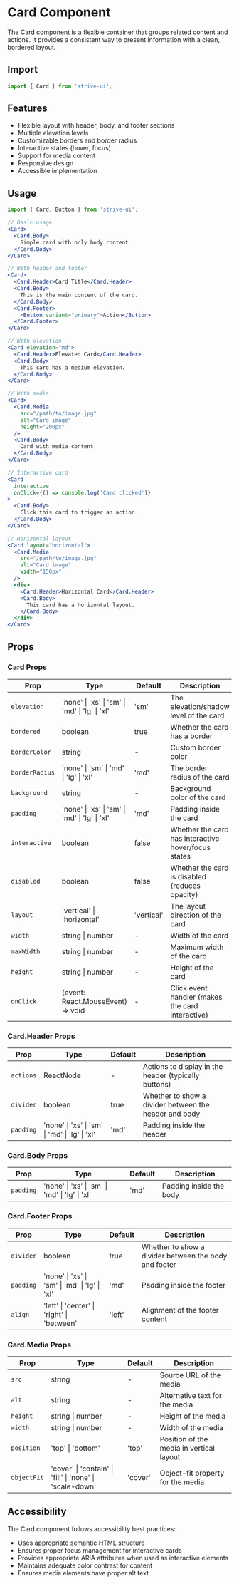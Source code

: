# Card Component

The Card component is a flexible container that groups related content and actions. It provides a consistent way to present information with a clean, bordered layout.

## Import

```jsx
import { Card } from 'strive-ui';
```

## Features

- Flexible layout with header, body, and footer sections
- Multiple elevation levels
- Customizable borders and border radius
- Interactive states (hover, focus)
- Support for media content
- Responsive design
- Accessible implementation

## Usage

```jsx
import { Card, Button } from 'strive-ui';

// Basic usage
<Card>
  <Card.Body>
    Simple card with only body content
  </Card.Body>
</Card>

// With header and footer
<Card>
  <Card.Header>Card Title</Card.Header>
  <Card.Body>
    This is the main content of the card.
  </Card.Body>
  <Card.Footer>
    <Button variant="primary">Action</Button>
  </Card.Footer>
</Card>

// With elevation
<Card elevation="md">
  <Card.Header>Elevated Card</Card.Header>
  <Card.Body>
    This card has a medium elevation.
  </Card.Body>
</Card>

// With media
<Card>
  <Card.Media 
    src="/path/to/image.jpg" 
    alt="Card image"
    height="200px"
  />
  <Card.Body>
    Card with media content
  </Card.Body>
</Card>

// Interactive card
<Card 
  interactive 
  onClick={() => console.log('Card clicked')}
>
  <Card.Body>
    Click this card to trigger an action
  </Card.Body>
</Card>

// Horizontal layout
<Card layout="horizontal">
  <Card.Media 
    src="/path/to/image.jpg" 
    alt="Card image"
    width="150px"
  />
  <div>
    <Card.Header>Horizontal Card</Card.Header>
    <Card.Body>
      This card has a horizontal layout.
    </Card.Body>
  </div>
</Card>
```

## Props

### Card Props

| Prop | Type | Default | Description |
|------|------|---------|-------------|
| `elevation` | 'none' \| 'xs' \| 'sm' \| 'md' \| 'lg' \| 'xl' | 'sm' | The elevation/shadow level of the card |
| `bordered` | boolean | true | Whether the card has a border |
| `borderColor` | string | - | Custom border color |
| `borderRadius` | 'none' \| 'sm' \| 'md' \| 'lg' \| 'xl' | 'md' | The border radius of the card |
| `background` | string | - | Background color of the card |
| `padding` | 'none' \| 'xs' \| 'sm' \| 'md' \| 'lg' \| 'xl' | 'md' | Padding inside the card |
| `interactive` | boolean | false | Whether the card has interactive hover/focus states |
| `disabled` | boolean | false | Whether the card is disabled (reduces opacity) |
| `layout` | 'vertical' \| 'horizontal' | 'vertical' | The layout direction of the card |
| `width` | string \| number | - | Width of the card |
| `maxWidth` | string \| number | - | Maximum width of the card |
| `height` | string \| number | - | Height of the card |
| `onClick` | (event: React.MouseEvent) => void | - | Click event handler (makes the card interactive) |

### Card.Header Props

| Prop | Type | Default | Description |
|------|------|---------|-------------|
| `actions` | ReactNode | - | Actions to display in the header (typically buttons) |
| `divider` | boolean | true | Whether to show a divider between the header and body |
| `padding` | 'none' \| 'xs' \| 'sm' \| 'md' \| 'lg' \| 'xl' | 'md' | Padding inside the header |

### Card.Body Props

| Prop | Type | Default | Description |
|------|------|---------|-------------|
| `padding` | 'none' \| 'xs' \| 'sm' \| 'md' \| 'lg' \| 'xl' | 'md' | Padding inside the body |

### Card.Footer Props

| Prop | Type | Default | Description |
|------|------|---------|-------------|
| `divider` | boolean | true | Whether to show a divider between the body and footer |
| `padding` | 'none' \| 'xs' \| 'sm' \| 'md' \| 'lg' \| 'xl' | 'md' | Padding inside the footer |
| `align` | 'left' \| 'center' \| 'right' \| 'between' | 'left' | Alignment of the footer content |

### Card.Media Props

| Prop | Type | Default | Description |
|------|------|---------|-------------|
| `src` | string | - | Source URL of the media |
| `alt` | string | - | Alternative text for the media |
| `height` | string \| number | - | Height of the media |
| `width` | string \| number | - | Width of the media |
| `position` | 'top' \| 'bottom' | 'top' | Position of the media in vertical layout |
| `objectFit` | 'cover' \| 'contain' \| 'fill' \| 'none' \| 'scale-down' | 'cover' | Object-fit property for the media |

## Accessibility

The Card component follows accessibility best practices:
- Uses appropriate semantic HTML structure
- Ensures proper focus management for interactive cards
- Provides appropriate ARIA attributes when used as interactive elements
- Maintains adequate color contrast for content
- Ensures media elements have proper alt text
